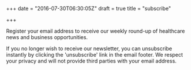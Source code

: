 +++
date = "2016-07-30T06:30:05Z"
draft = true
title = "subscribe"

+++
Register your email address to receive our weekly round-up of healthcare news and business opportunities. 


If you no longer wish to receive our newsletter, you can unsubscribe instantly by clicking the 'unsubscribe' link in the email footer. We respect your privacy and will not provide third parties with your email address.
